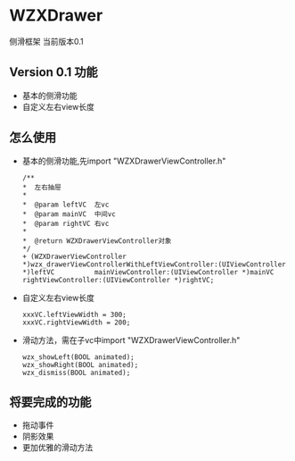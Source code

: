 # WZXDrawer
侧滑框架
当前版本0.1

## Version 0.1 功能
- 基本的侧滑功能
- 自定义左右view长度

## 怎么使用
- 基本的侧滑功能,先import "WZXDrawerViewController.h"

  ```objc
  /**
  *  左右抽屉
  *
  *  @param leftVC  左vc
  *  @param mainVC  中间vc
  *  @param rightVC 右vc
  *
  *  @return WZXDrawerViewController对象
  */
  + (WZXDrawerViewController *)wzx_drawerViewControllerWithLeftViewController:(UIViewController *)leftVC          mainViewController:(UIViewController *)mainVC 
  rightViewController:(UIViewController *)rightVC;
  ```

- 自定义左右view长度

  ```objc
  xxxVC.leftViewWidth = 300;
  xxxVC.rightViewWidth = 200;
  ```
  
- 滑动方法，需在子vc中import "WZXDrawerViewController.h"
 
  ```objc
  wzx_showLeft(BOOL animated);
  wzx_showRight(BOOL animated);
  wzx_dismiss(BOOL animated);
  ```
  
## 将要完成的功能
- 拖动事件
- 阴影效果
- 更加优雅的滑动方法
